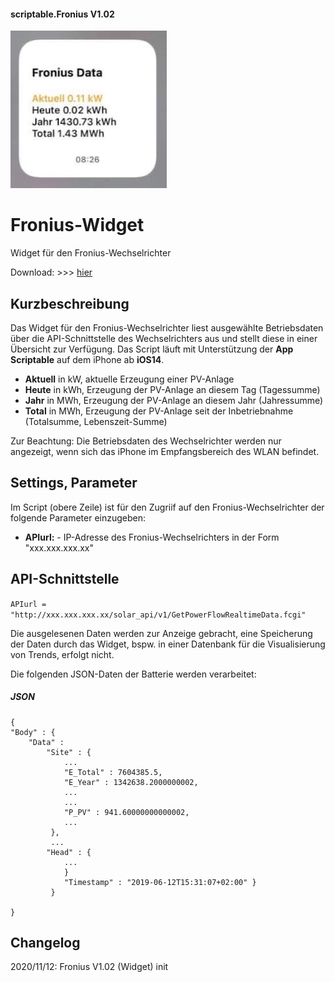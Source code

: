 #### scriptable.Fronius V1.02
![seWidget](froni1.jpeg)

# Fronius-Widget
Widget für den Fronius-Wechselrichter

Download: >>> [hier](FroniusV1.02.js)

## Kurzbeschreibung
Das Widget für den Fronius-Wechselrichter liest ausgewählte Betriebsdaten über die API-Schnittstelle des Wechselrichters aus und stellt diese in einer Übersicht zur Verfügung. Das Script läuft mit Unterstützung der **App Scriptable** auf dem iPhone ab **iOS14**.

- **Aktuell** in kW, aktuelle Erzeugung einer PV-Anlage
- **Heute** in kWh, Erzeugung der PV-Anlage an diesem Tag (Tagessumme)
- **Jahr** in MWh, Erzeugung der PV-Anlage an diesem Jahr (Jahressumme)
- **Total** in MWh, Erzeugung der PV-Anlage seit der Inbetriebnahme (Totalsumme, Lebenszeit-Summe)

Zur Beachtung: Die Betriebsdaten des Wechselrichter werden nur angezeigt, wenn sich das iPhone im Empfangsbereich des WLAN befindet.

## Settings, Parameter
Im Script (obere Zeile) ist für den Zugriif auf den Fronius-Wechselrichter der folgende Parameter einzugeben:

- **APIurl:** - IP-Adresse des Fronius-Wechselrichters in der Form "xxx.xxx.xxx.xx"

## API-Schnittstelle

````APIurl = "http://xxx.xxx.xxx.xx/solar_api/v1/GetPowerFlowRealtimeData.fcgi"````

Die ausgelesenen Daten werden zur Anzeige gebracht, eine Speicherung der Daten durch das Widget, bspw. in einer Datenbank für die Visualisierung von Trends, erfolgt nicht.

Die folgenden JSON-Daten der Batterie werden verarbeitet:

##### JSON

````
{
"Body" : {
    "Data" :
        "Site" : {
            ...
            "E_Total" : 7604385.5,
            "E_Year" : 1342638.2000000002, 
            ...
            ... 
            "P_PV" : 941.60000000000002, 
            ...
         },
         ...
        "Head" : {
            ...
            }
            "Timestamp" : "2019-06-12T15:31:07+02:00" }
         }

}
````
## Changelog

2020/11/12: Fronius V1.02 (Widget) init
